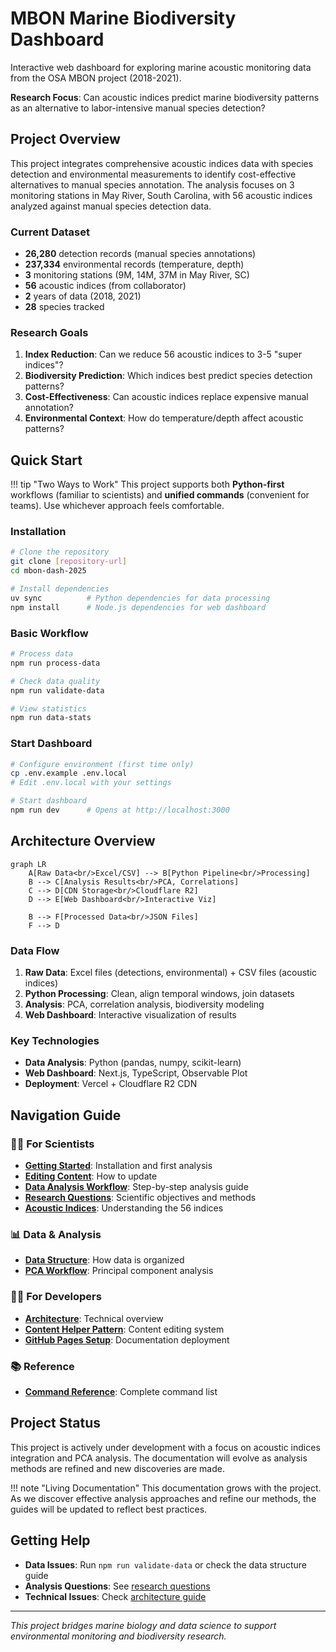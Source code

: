 # MBON Marine Biodiversity Dashboard

Interactive web dashboard for exploring marine acoustic monitoring data from the OSA MBON project (2018-2021).

**Research Focus**: Can acoustic indices predict marine biodiversity patterns as an alternative to labor-intensive manual species detection?

## Project Overview

This project integrates comprehensive acoustic indices data with species detection and environmental measurements to identify cost-effective alternatives to manual species annotation. The analysis focuses on 3 monitoring stations in May River, South Carolina, with 56 acoustic indices analyzed against manual species detection data.

### Current Dataset

- **26,280** detection records (manual species annotations)
- **237,334** environmental records (temperature, depth)  
- **3** monitoring stations (9M, 14M, 37M in May River, SC)
- **56** acoustic indices (from collaborator)
- **2** years of data (2018, 2021)
- **28** species tracked

### Research Goals

1. **Index Reduction**: Can we reduce 56 acoustic indices to 3-5 "super indices"?
2. **Biodiversity Prediction**: Which indices best predict species detection patterns?  
3. **Cost-Effectiveness**: Can acoustic indices replace expensive manual annotation?
4. **Environmental Context**: How do temperature/depth affect acoustic patterns?

## Quick Start

!!! tip "Two Ways to Work"
    This project supports both **Python-first** workflows (familiar to scientists) and **unified commands** (convenient for teams). Use whichever approach feels comfortable.

### Installation

```bash
# Clone the repository
git clone [repository-url]
cd mbon-dash-2025

# Install dependencies
uv sync          # Python dependencies for data processing
npm install      # Node.js dependencies for web dashboard
```

### Basic Workflow

```bash
# Process data
npm run process-data

# Check data quality  
npm run validate-data

# View statistics
npm run data-stats
```

### Start Dashboard

```bash
# Configure environment (first time only)
cp .env.example .env.local
# Edit .env.local with your settings

# Start dashboard
npm run dev      # Opens at http://localhost:3000
```

## Architecture Overview

```mermaid
graph LR
    A[Raw Data<br/>Excel/CSV] --> B[Python Pipeline<br/>Processing]
    B --> C[Analysis Results<br/>PCA, Correlations]
    C --> D[CDN Storage<br/>Cloudflare R2]
    D --> E[Web Dashboard<br/>Interactive Viz]
    
    B --> F[Processed Data<br/>JSON Files]
    F --> D
```

### Data Flow

1. **Raw Data**: Excel files (detections, environmental) + CSV files (acoustic indices)
2. **Python Processing**: Clean, align temporal windows, join datasets
3. **Analysis**: PCA, correlation analysis, biodiversity modeling
4. **Web Dashboard**: Interactive visualization of results

### Key Technologies

- **Data Analysis**: Python (pandas, numpy, scikit-learn)
- **Web Dashboard**: Next.js, TypeScript, Observable Plot
- **Deployment**: Vercel + Cloudflare R2 CDN

## Navigation Guide

### 👩‍🔬 **For Scientists**
- **[Getting Started](for-scientists/getting-started.md)**: Installation and first analysis
- **[Editing Content](for-scientists/content-editing.md)**: How to update 
- **[Data Analysis Workflow](for-scientists/data-analysis.md)**: Step-by-step analysis guide
- **[Research Questions](for-scientists/research-questions.md)**: Scientific objectives and methods
- **[Acoustic Indices](for-scientists/acoustic-indices.md)**: Understanding the 56 indices

### 📊 **Data & Analysis**
- **[Data Structure](data/structure.md)**: How data is organized
- **[PCA Workflow](analysis/pca-workflow.md)**: Principal component analysis

### 👨‍💻 **For Developers**
- **[Architecture](for-developers/architecture.md)**: Technical overview
- **[Content Helper Pattern](for-developers/content-helper-pattern.md)**: Content editing system
- **[GitHub Pages Setup](deployment/github-pages-setup.md)**: Documentation deployment

### 📚 **Reference**
- **[Command Reference](reference/commands.md)**: Complete command list

## Project Status

This project is actively under development with a focus on acoustic indices integration and PCA analysis. The documentation will evolve as analysis methods are refined and new discoveries are made.

!!! note "Living Documentation"
    This documentation grows with the project. As we discover effective analysis approaches and refine our methods, the guides will be updated to reflect best practices.

## Getting Help

- **Data Issues**: Run `npm run validate-data` or check the data structure guide
- **Analysis Questions**: See [research questions](for-scientists/research-questions.md)
- **Technical Issues**: Check [architecture guide](for-developers/architecture.md)

---

*This project bridges marine biology and data science to support environmental monitoring and biodiversity research.*
